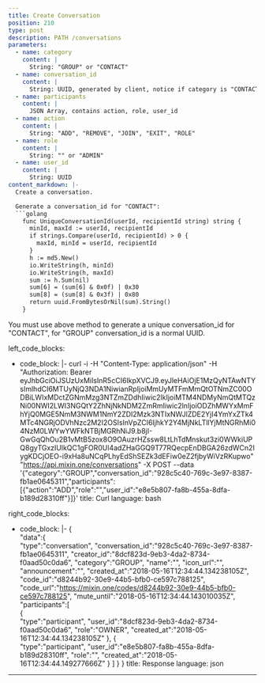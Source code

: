 ```yaml
---
title: Create Conversation
position: 210
type: post 
description: PATH /conversations
parameters:
  - name: category
    content: |
      String: "GROUP" or "CONTACT"
  - name: conversation_id
    content: |
      String: UUID, generated by client, notice if category is "CONTACT" you much use "UniqueConversationId" to generate.
  - name: participants
    content: |
      JSON Array, contains action, role, user_id
  - name: action
    content: |
      String: "ADD", "REMOVE", "JOIN", "EXIT", "ROLE"
  - name: role
    content: |
      String: "" or "ADMIN"
  - name: user_id
    content: |
      String: UUID
content_markdown: |-
  Create a conversation.

  Generate a conversation_id for "CONTACT":
  ```golang
    func UniqueConversationId(userId, recipientId string) string {
      minId, maxId := userId, recipientId
      if strings.Compare(userId, recipientId) > 0 {
        maxId, minId = userId, recipientId
      }
      h := md5.New()
      io.WriteString(h, minId)
      io.WriteString(h, maxId)
      sum := h.Sum(nil)
      sum[6] = (sum[6] & 0x0f) | 0x30
      sum[8] = (sum[8] & 0x3f) | 0x80
      return uuid.FromBytesOrNil(sum).String()
    }
  ```
  You must use above method to generate a unique conversation_id for "CONTACT", for "GROUP" conversation_id is a normal UUID.

left_code_blocks:
  - code_block: |-
      curl -i -H "Content-Type: application/json" -H "Authorization: Bearer eyJhbGciOiJSUzUxMiIsInR5cCI6IkpXVCJ9.eyJleHAiOjE1MzQyNTAwNTYsImlhdCI6MTUyNjQ3NDA1NiwianRpIjoiMmUyMTFmMmQtOTNmZC00ODBiLWIxMDctZGNmMzg3NTZmZDdhIiwic2lkIjoiMTM4NDMyNmQtMTQzNi00NWI2LWI3NGQtY2ZhNjNkNDM2ZmRmIiwic2lnIjoiODZhMWYxMmFhYjQ0MGE5NmM3NWM1NmY2ZDI2Mzk3NTIxNWJlZDE2YjI4YmYxZTk4MTc4NGRjODVhNzc2M2I2OSIsInVpZCI6IjhkY2Y4MjNkLTllYjMtNGRhMi04NzM0LWYwYWFkNTBjMGRhNiJ9.b8jI-GwGqQhOu2B1vMtB5zox8O9OAuzrHZssw8LtLhTdMnskut3zi0WWkiUPQ8gyTGxzIUlkQC1gFOR0Ul4adZHaGGQ9T77RQecpEnDBGA26zdWCn2IygKDCjOEO-i9xHa8uNCqPLhyEdShSEZk3dEFiw0eZ2fjbyWiVzRKupwo" "https://api.mixin.one/conversations" -X POST --data '{"category":"GROUP","conversation_id":"928c5c40-769c-3e97-8387-fb1ae0645311","participants":[{"action":"ADD","role":"","user_id":"e8e5b807-fa8b-455a-8dfa-b189d28310ff"}]}'
    title: Curl
    language: bash

right_code_blocks:
  - code_block: |-
      {  
        "data":{  
          "type":"conversation",
          "conversation_id":"928c5c40-769c-3e97-8387-fb1ae0645311",
          "creator_id":"8dcf823d-9eb3-4da2-8734-f0aad50c0da6",
          "category":"GROUP",
          "name":"",
          "icon_url":"",
          "announcement":"",
          "created_at":"2018-05-16T12:34:44.134238105Z",
          "code_id":"d8244b92-30e9-44b5-bfb0-ce597c788125",
          "code_url":"https://mixin.one/codes/d8244b92-30e9-44b5-bfb0-ce597c788125",
          "mute_until":"2018-05-16T12:34:44.143010035Z",
          "participants":[  
            {  
              "type":"participant",
              "user_id":"8dcf823d-9eb3-4da2-8734-f0aad50c0da6",
              "role":"OWNER",
              "created_at":"2018-05-16T12:34:44.134238105Z"
            },
            {  
              "type":"participant",
              "user_id":"e8e5b807-fa8b-455a-8dfa-b189d28310ff",
              "role":"",
              "created_at":"2018-05-16T12:34:44.149277666Z"
            }
          ]
        }
      }
    title: Response
    language: json
---
```

